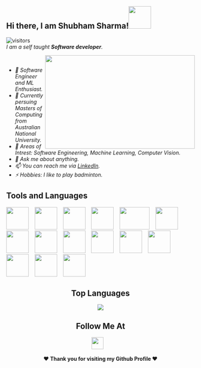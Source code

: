 ## Hi there, I am Shubham Sharma!<img height="60" width="60" src="https://media1.tenor.com/images/3ca4190df184f2329bb9f0bd06ea0cc2/tenor.gif?itemid=10604183" />
![visitors](https://komarev.com/ghpvc/?username=OfficialShubham)
<br/>
<i>I am a self taught <b>Software developer</b>.</i>
<i>
  
<img align="right" height="250" width="400" src="https://media.giphy.com/media/kl5ctZSctCbE4/giphy.gif" />
<br>
<ul>
        <li>🔭 Software Engineer and ML Enthusiast.</li>
        <li>💼 Currently persuing Masters of Computing from Australian National University.</li>
        <li>🤔 Areas of Intrest: Software Engineering, Machine Learning, Computer Vision.</li>
        <li>💬 Ask me about anything.</li>
        <li>📫 You can reach me via <a target="_blank" href="https://www.linkedin.com/in/ai-shubham/">LinkedIn</a>.</li>
        <li>⚡ Hobbies: I like to play badminton.</li>
      </ul>
</i>

## Tools and Languages

<img height="60" width="60" src="https://github.com/Officialshubham/Officialshubham/assets/42817026/a1c88ed3-26d3-43ef-a3bb-44689da4cd99" />&nbsp;&nbsp;&nbsp;
<img height="60" width="60" src="https://github.com/Officialshubham/Officialshubham/assets/42817026/4698a19f-6ff8-41f2-a6e5-a95e2d22e3a2" />&nbsp;&nbsp;&nbsp;
<img height="60" width="60" src="https://github.com/Officialshubham/Officialshubham/assets/42817026/e0f75a15-8bf3-4f62-ab82-8755eac551f2" />&nbsp;&nbsp;&nbsp;
<img height="60" width="60" src="https://www.aldakur.net/wp-content/uploads/2017/03/docker-logo-1024x914.png" />&nbsp;&nbsp;&nbsp;
<img height="60" width="80" src="https://user-images.githubusercontent.com/42817026/124358206-e26ee900-dc3c-11eb-8d39-0a11d2baba67.png" />&nbsp;&nbsp;&nbsp;
<img height="60" width="60" src="https://github.com/Officialshubham/Officialshubham/assets/42817026/9b235c39-e101-447b-be13-2aad0c53ba29" />&nbsp;&nbsp;&nbsp;
<img height="60" width="60" src="https://github.com/Officialshubham/Officialshubham/assets/42817026/6155bb97-4524-441b-9342-9585e5cf8d29" />&nbsp;&nbsp;&nbsp;
<img height="60" width="60" src="https://github.com/Officialshubham/Officialshubham/assets/42817026/076c60fb-eece-451c-9e0c-059b70b4407f" />&nbsp;&nbsp;&nbsp;
<img height="60" width="60" src="https://github.com/Officialshubham/Officialshubham/assets/42817026/6f1e3889-0491-4161-9044-45688f254d91" />&nbsp;&nbsp;&nbsp;
<img height="60" width="60" src="https://github.com/Officialshubham/Officialshubham/assets/42817026/14e78df4-154c-4ec2-ae33-58053c9958bb" />&nbsp;&nbsp;&nbsp;
<img height="60" width="60" src="https://github.com/Officialshubham/Officialshubham/assets/42817026/f4256fe9-6a4a-412e-9eec-91b82a56bb45" />&nbsp;&nbsp;&nbsp;
<img height="60" width="60" src="https://github.com/Officialshubham/Officialshubham/assets/42817026/77943221-07bc-44c3-96b9-a0a5801bbc60" />&nbsp;&nbsp;&nbsp;
<img height="60" width="60" src="https://github.com/Officialshubham/Officialshubham/assets/42817026/807c725f-163f-4505-9f75-8f1c3dc0fcad" />&nbsp;&nbsp;&nbsp;
<img height="60" width="60" src="https://github.com/Officialshubham/Officialshubham/assets/42817026/7b1b5c3d-eb8a-4501-9e82-23d285b3d574" />&nbsp;&nbsp;&nbsp;
<img height="60" width="60" src="https://github.com/Officialshubham/Officialshubham/assets/42817026/7d2bc47b-0aa6-4e6c-af6d-a70f9f96df0c" />&nbsp;&nbsp;&nbsp;

<div align="center">

## Top Languages
<a href="https://github.com/Officialshubham">
  <img align="center" src="https://github-readme-stats.vercel.app/api/top-langs/?username=Officialshubham&theme=tokyonight&layout=compact">
</a>
 </div>

<div align="center">

## Follow Me At
<a href="https://www.linkedin.com/in/ai-shubham/"><img height="32" width="32" src="https://gartman.com/wp-content/uploads/2020/08/57-571935_linkedin-icon-vector-png-linkedin-circle-logo-transparent-287x300.jpg" /></a>&nbsp;&nbsp;&nbsp;&nbsp;

</div>

<div align="center">
  
<b>❤️ Thank you for visiting my Github Profile ❤️</b>
</div>
